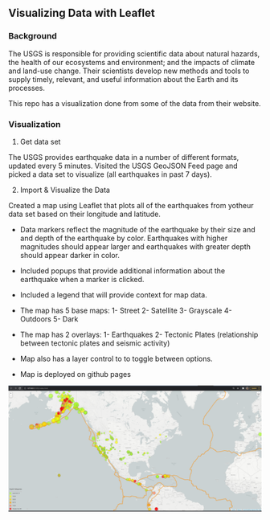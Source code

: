 ## Visualizing Data with Leaflet
### Background
The USGS is responsible for providing scientific data about natural hazards, the health of our ecosystems and environment; and the impacts of climate and land-use change. Their scientists develop new methods and tools to supply timely, relevant, and useful information about the Earth and its processes.

This repo has a visualization done from some of the data from their website.

### Visualization
1. Get data set

The USGS provides earthquake data in a number of different formats, updated every 5 minutes. Visited the USGS GeoJSON Feed page and picked a data set to visualize (all earthquakes in past 7 days).

2. Import & Visualize the Data

Created a map using Leaflet that plots all of the earthquakes from yotheur data set based on their longitude and latitude.

- Data markers reflect the magnitude of the earthquake by their size and and depth of the earthquake by color. Earthquakes with higher magnitudes should appear larger and earthquakes with greater depth should appear darker in color.

- Included popups that provide additional information about the earthquake when a marker is clicked.

- Included a legend that will provide context for map data.

- The map has 5 base maps: 1- Street 2- Satellite 3- Grayscale 4- Outdoors 5- Dark

- The map has 2 overlays: 1- Earthquakes 2- Tectonic Plates (relationship between tectonic plates and seismic activity)

- Map also has a layer control to to toggle between options.

- Map is deployed on github pages

![Plots](https://github.com/itspria/Visualizing-Earthquake-Data-with-Leaflet/blob/main/images/Map1.PNG)

